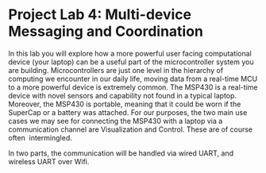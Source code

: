 Project Lab 4: Multi-device Messaging and Coordination
=========

In this lab you will explore how a more powerful user facing computational device (your laptop) can be a useful part of the microcontroller system you are building. Microcontrollers are just one level in the hierarchy of computing we encounter in our daily life, moving data from a real-time MCU to a more powerful device is extremely common. The MSP430 is a real-time device with novel sensors and capability not found in a typical laptop. Moreover, the MSP430 is portable, meaning that it could be worn if the SuperCap or a battery was attached. For our purposes, the two main use cases we may see for connecting the MSP430 with a laptop via a communication channel are Visualization and Control. These are of course often  intermingled.

In two parts, the communication will be handled via wired UART, and wireless UART over Wifi.